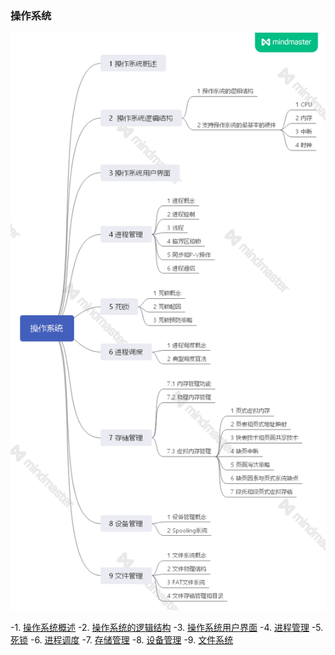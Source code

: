 ### 操作系统

![](README.assets/框架1.png)

-1. [操作系统概述]((https://github.com/Dear-Mr/Interview/blob/master/Operating_system/1_操作系统概述.md))
-2. [操作系统的逻辑结构]((https://github.com/Dear-Mr/Interview/blob/master/Operating_system/2_操作系统的逻辑结构.md))
-3. [操作系统用户界面]((https://github.com/Dear-Mr/Interview/blob/master/Operating_system/3_操作系统用户界面.md))
-4. [进程管理]((https://github.com/Dear-Mr/Interview/blob/master/Operating_system/4_进程管理.md))
-5. [死锁]((https://github.com/Dear-Mr/Interview/blob/master/Operating_system/5_死锁.md))
-6. [进程调度]((https://github.com/Dear-Mr/Interview/blob/master/Operating_system/6_进程调度.md))
-7. [存储管理]((https://github.com/Dear-Mr/Interview/blob/master/Operating_system/7_存储管理.md))
-8. [设备管理]((https://github.com/Dear-Mr/Interview/blob/master/Operating_system/8_设备管理.md))
-9. [文件系统]((https://github.com/Dear-Mr/Interview/blob/master/Operating_system/9_文件系统.md))
